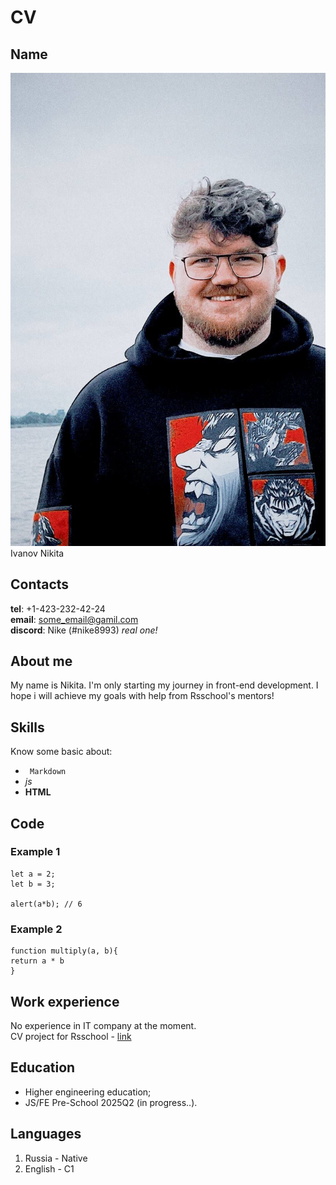 # CV

## Name

![alt text](https://github.com/nikita01471/rsschool-cv/blob/gh-pages/cv_pic.jpg?raw=true)
Ivanov Nikita


## Contacts

**tel**: +1-423-232-42-24\
**email**: some_email@gamil.com\
**discord**: Nike (#nike8993) *real one!*

## About me

My name is Nikita. I'm only starting my journey in front-end development. I hope i will achieve my goals with help from Rsschool's mentors!

## Skills

Know some basic about:
- <code> Markdown </code>
- *js*
- **HTML**

## Code 

### Example 1
```
let a = 2;
let b = 3;

alert(a*b); // 6

```
### Example 2

```
function multiply(a, b){
return a * b
}
```

## Work experience

No experience in IT company at the moment.\
CV project for Rsschool - [link](https://github.com/Nikita01471/rsschool-cv/tree/gh-pages)

## Education

- Higher engineering education;
- JS/FE Pre-School 2025Q2 (in progress..).

## Languages

1. Russia - Native
2. English - C1
